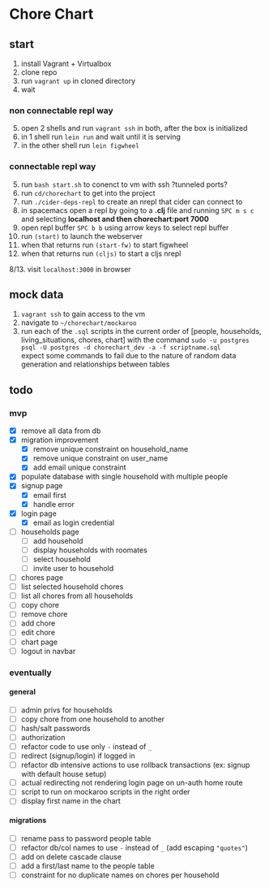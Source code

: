 # Chore Chart

## start

1. install Vagrant + Virtualbox 
2. clone repo
3. run `vagrant up` in cloned directory
4. wait

### non connectable repl way  
5. open 2 shells and run `vagrant ssh` in both, after the box is initialized  
6. in 1 shell run `lein run` and wait until it is serving  
7. in the other shell run `lein figwheel`  

### connectable repl way  
5. run `bash start.sh` to conenct to vm with ssh ?tunneled ports?  
6. run `cd/chorechart` to get into the project  
7. run `./cider-deps-repl` to create an nrepl that cider can connect to  
8. in spacemacs open a repl by going to a **.clj** file and running `SPC m s c` and selecting **localhost and  then chorechart:port 7000**  
9. open repl buffer `SPC b b` using arrow keys to select repl buffer  
10. run `(start)` to launch the webserver  
11. when that returns run `(start-fw)` to start figwheel  
12. when that returns run `(cljs)` to start a cljs nrepl  

8/13. visit `localhost:3000` in browser  

## mock data

1. `vagrant ssh` to gain access to the vm  
2. navigate to `~/chorechart/mockaroo`  
3. run each of the `.sql` scripts in the current order of [people, households, living_situations, chores, chart] 
with the command `sudo -u postgres psql -U postgres -d chorechart_dev -a -f scriptname.sql`  
expect some commands to fail due to the nature of random data generation and relationships between tables  

## todo

### mvp
 - [x] remove all data from db
 - [x] migration improvement
   - [x] remove unique constraint on household_name
   - [x] remove unique constraint on user_name
   - [x] add email unique constraint
 - [x] populate database with single household with multiple people
 - [x] signup page
   - [x] email first
   - [x] handle error
 - [x] login page
   - [x] email as login credential
 - [ ] households page
   - [ ] add household
   - [ ] display households with roomates
   - [ ] select household
   - [ ] invite user to household
 - [ ] chores page
  - [ ] list selected household chores
  - [ ] list all chores from all households
  - [ ] copy chore
  - [ ] remove chore
  - [ ] add chore
  - [ ] edit chore
 - [ ] chart page
 - [ ] logout in navbar

### eventually

#### general
 - [ ] admin privs for households
 - [ ] copy chore from one household to another
 - [ ] hash/salt passwords
 - [ ] authorization
 - [ ] refactor code to use only `-` instead of `_`
 - [ ] redirect (signup/login) if logged in
 - [ ] refactor db intensive actions to use rollback transactions (ex: signup with default house setup)
 - [ ] actual redirecting not rendering login page on un-auth home route
 - [ ] script to run on mockaroo scripts in the right order 
 - [ ] display first name in the chart

#### migrations
 - [ ] rename pass to password people table
 - [ ] refactor db/col names to use `-` instead of `_` (add escaping `"quotes"`)
 - [ ] add on delete cascade clause
 - [ ] add a first/last name to the people table
 - [ ] constraint for no duplicate names on chores per household
